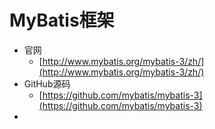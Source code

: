 # MyBatis框架
- 官网
   - [http://www.mybatis.org/mybatis-3/zh/](http://www.mybatis.org/mybatis-3/zh/) 
- GitHub源码
	- [https://github.com/mybatis/mybatis-3](https://github.com/mybatis/mybatis-3)
- 